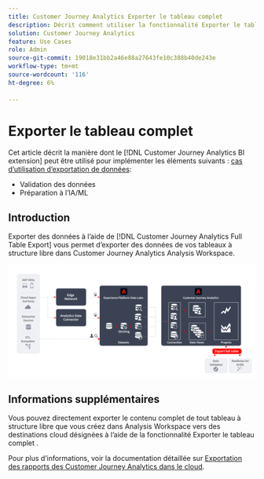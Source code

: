 ```yaml
---
title: Customer Journey Analytics Exporter le tableau complet
description: Décrit comment utiliser la fonctionnalité Exporter le tableau complet pour valider vos données ou utiliser vos données pour l’IA/ML.
solution: Customer Journey Analytics
feature: Use Cases
role: Admin
source-git-commit: 19018e31bb2a46e88a27643fe10c388b40de243e
workflow-type: tm+mt
source-wordcount: '116'
ht-degree: 6%

---
```



# Exporter le tableau complet

Cet article décrit la manière dont le [!DNL Customer Journey Analytics BI extension] peut être utilisé pour implémenter les éléments suivants : [cas d’utilisation d’exportation de données](overview.md):

- Validation des données
- Préparation à l’IA/ML

## Introduction

Exporter des données à l’aide de [!DNL Customer Journey Analytics Full Table Export] vous permet d’exporter des données de vos tableaux à structure libre dans Customer Journey Analytics Analysis Workspace.

![Extension BI](../assets/export-full-table.svg)

## Informations supplémentaires

Vous pouvez directement exporter le contenu complet de tout tableau à structure libre que vous créez dans Analysis Workspace vers des destinations cloud désignées à l’aide de la fonctionnalité Exporter le tableau complet .

Pour plus d’informations, voir la documentation détaillée sur [Exportation des rapports des Customer Journey Analytics dans le cloud](/help/analysis-workspace/export/export-cloud.md).

